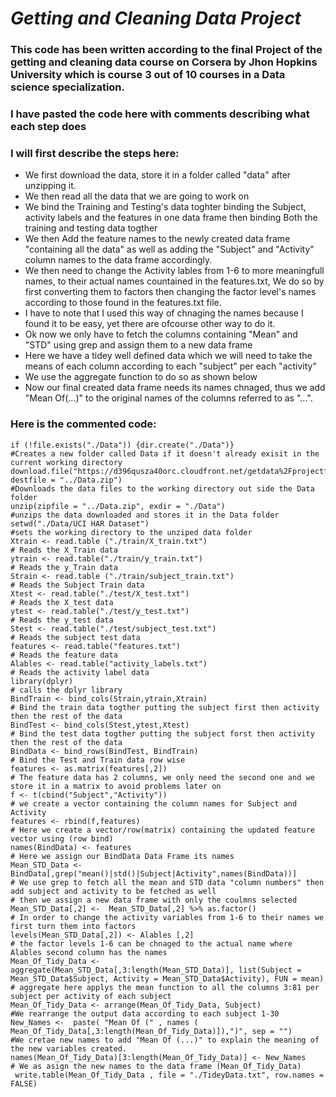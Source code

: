 # *Getting and Cleaning Data Project*
### This code has been written according to the final Project of the getting and cleaning data course on Corsera by Jhon Hopkins University which is course 3 out of 10 courses in a Data science specialization.
### I have pasted the code here with comments describing what each step does 
### I will first describe the steps here: 
- We first download the data, store it in a folder called "data" after unzipping it. 
- We then read all the data that we are going to work on
- We bind the Training and Testing's data toghter binding the Subject, activity labels and the features in one data frame then binding  Both the training and testing data togther
- We then Add the feature names to the newly created data frame "containing all the data" as well as adding the "Subject" and "Activity" column names to the data frame accordingly. 
- We then need to change the Activity lables from 1-6 to more meaningfull names, to their actual names countained in the features.txt, We do so by first converting them to factors then changing the factor level's names according to those found in the features.txt file. 
- I have to note that I used this way of chnaging the names because I found it to be easy, yet there are ofcourse other way to do it. 
- Ok now we only have to fetch  the columns containing "Mean" and "STD" using grep and assign them  to a new data frame 
- Here we have a tidey well defined data  which we will need to take the means of each column according to each "subject" per each "activity" 
- We use the aggregate function to do so as shown below
- Now our final created data frame needs its names chnaged, thus we add "Mean Of(...)" to the original names of the columns referred to as "...". 

### Here is the commented code:
```
if (!file.exists("./Data")) {dir.create("./Data")}
#Creates a new folder called Data if it doesn't already exisit in the current working directory 
download.file("https://d396qusza40orc.cloudfront.net/getdata%2Fprojectfiles%2FUCI%20HAR%20Dataset.zip", destfile = "../Data.zip")
#Downloads the data files to the working directory out side the Data folder
unzip(zipfile = "../Data.zip", exdir = "./Data") 
#unzips the data downloaded and stores it in the Data folder 
setwd("./Data/UCI HAR Dataset")
#sets the working directory to the unziped data folder 
Xtrain <- read.table ("./train/X_train.txt")
# Reads the X_Train data
ytrain <- read.table("./train/y_train.txt")
# Reads the y_Train data
Strain <- read.table ("./train/subject_train.txt") 
# Reads the Subject Train data
Xtest <- read.table("./test/X_test.txt")
# Reads the X_test data 
ytest <- read.table("./test/y_test.txt") 
# Reads the y_test data 
Stest <- read.table("./test/subject_test.txt") 
# Reads the subject test data 
features <- read.table("features.txt")
# Reads the feature data
Alables <- read.table("activity_labels.txt") 
# Reads the activity label data
library(dplyr) 
# calls the dplyr library 
BindTrain <- bind_cols(Strain,ytrain,Xtrain)
# Bind the train data togther putting the subject first then activity then the rest of the data
BindTest <- bind_cols(Stest,ytest,Xtest)
# Bind the test data togther putting the subject forst then activity then the rest of the data
BindData <- bind_rows(BindTest, BindTrain)
# Bind the Test and Train data row wise
features <- as.matrix(features[,2])
# The feature data has 2 columns, we only need the second one and we store it in a matrix to avoid problems later on
f <- t(cbind("Subject","Activity"))
# we create a vector containing the column names for Subject and Activity 
features <- rbind(f,features)
# Here we create a vector/row(matrix) containing the updated feature vector using (row bind) 
names(BindData) <- features   
# Here we assign our BindData Data Frame its names 
Mean_STD_Data <-  BindData[,grep("mean()|std()|Subject|Activity",names(BindData))] 
# We use grep to fetch all the mean and STD data "column numbers" then add subject and activity to be fetched as well 
# then we assign a new data frame with only the coulmns selected
Mean_STD_Data[,2] <-  Mean_STD_Data[,2] %>% as.factor() 
# In order to change the activity variables from 1-6 to their names we first turn them into factors
levels(Mean_STD_Data[,2]) <- Alables [,2]
# the factor levels 1-6 can be chnaged to the actual name where Alables second column has the names
Mean_Of_Tidy_Data <- aggregate(Mean_STD_Data[,3:length(Mean_STD_Data)], list(Subject = Mean_STD_Data$Subject, Activity = Mean_STD_Data$Activity), FUN = mean)
# aggregate here applys the mean function to all the columns 3:81 per subject per activity of each subject
Mean_Of_Tidy_Data <- arrange(Mean_Of_Tidy_Data, Subject) 
#We rearrange the output data according to each subject 1-30
New_Names <-  paste( "Mean Of (" , names ( Mean_Of_Tidy_Data[,3:length(Mean_Of_Tidy_Data)]),")", sep = "") 
#We cretae new names to add "Mean Of (...)" to explain the meaning of the new variables created.
names(Mean_Of_Tidy_Data)[3:length(Mean_Of_Tidy_Data)] <- New_Names
# We as asign the new names to the data frame (Mean_Of_Tidy_Data)
 write.table(Mean_Of_Tidy_Data , file = "./TideyData.txt", row.names = FALSE)  


```
